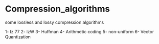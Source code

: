 # Compression_algorithms
some lossless and lossy  compression algorithms

1- lz 77
2- lzW
3- Huffman
4- Arithmetic coding
5- non-uniform
6- Vector Quantization

